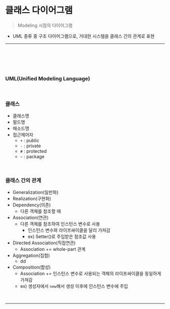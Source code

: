 # 클래스 다이어그램
> Modeling 시점의 다이어그램
* UML 종류 중 구조 다이어그램으로, 거대한 시스템을 클래스 간의 관계로 표현

<hr>
<br>

## 
####

<br>

### UML(Unified Modeling Language)

<br>

### 클래스
* 클래스명
* 필드명
* 매소드명
* 접근제어자
  * `+` : public
  * `-` : private
  * `#` : protected
  * `~` : package

<br>

### 클래스 간의 관계
* Generalization(일반화)
* Realization(구현화)
* Dependency(의존)
  * 다른 객체를 참조할 때
* Association(연관)
  * 다른 객체를 참조하여 인스턴스 변수로 사용
    * 인스턴스 변수와 라이프싸이클을 달리 가져감
    * ex) Setter()로 주입받은 참조값 사용
* Directed Association(직접연관)
  * Association += whole-part 관계
* Aggregation(집합)
  * dd
* Composition(합성)
  * Association += 인스턴스 변수로 사용되는 객체의 라이프싸이클을 동일하게 가져감
  * ex) 생성자에서 `new`해서 생성 이후에 인스턴스 변수에 주입

<br>
<hr>
<br>
